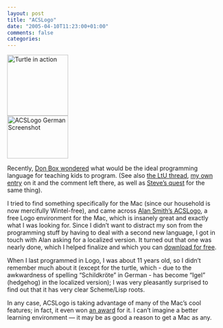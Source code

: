 ```yaml
---
layout: post
title: "ACSLogo"
date: "2005-04-10T11:23:00+01:00"
comments: false
categories: 
---
```


<div style="margin-right: 10px; float: left;">
<img title="Turtle in action" src="/blog/st/images/turtleact.jpg" border="0" alt="Turtle in action" width="142" /><br />
<a href="/blog/st/images/german1-1.jpg" onclick="window.open('/blog/st/images/german1-1.jpg','popup','width=570,height=401,scrollbars=no,resizable=yes,toolbar=no,directories=no,location=no,menubar=no,status=yes,left=0,top=0');return false" style="text-decoration: none; border: 0 0 0 0; "><img src="/blog/st/images/german1-1-tm.jpg" border="0" vspace="0" height="100" alt="ACSLogo German Screenshot" width="142" /></a>

<p>Recently, <a href="http://pluralsight.com/blogs/dbox/archive/2005/02/20/6009.aspx">Don Box wondered</a> what would be the ideal programming language  for teaching kids to program. (See also <a href="http://lambda-the-ultimate.org/node/view/543">the LtU thread</a>, <a href="/blog/st/2005/02/22/teaching_kids_to_program.html">my own entry</a> on it and the comment left there, as well as <a href="http://www.1060.org/blogxter/entry?publicid=58B9573050952617BD6EC2C9A58A69FA&#38;token=">Steve&#8217;s quest</a> for the same thing).</p>

<p>I tried to find something specifically for the Mac (since our household is now mercifully Wintel-free), and came across <a href="http://www.alancsmith.co.uk/logo/index.html">Alan Smith&#8217;s ACSLogo</a>, a free Logo environment for the Mac, which is insanely great and exactly what I was looking for. Since I didn&#8217;t want to distract my son from the programming stuff by having to deal with a second new language, I got in touch with Alan asking for a localized version. It turned out that one was nearly done, which I helped finalize and which you can <a href="http://www.alancsmith.co.uk/logo/index.html">download for free</a>. </p>

<p>When I last programmed in Logo, I was about 11 years old, so I didn&#8217;t remember much about it (except for the turtle, which - due to the awkwardness of spelling &#8220;Schildkr&#246;te&#8221; in German - has become &#8220;Igel&#8221; (hedgehog) in the localized version); I was very pleasantly surprised to find out that it has very clear Scheme/Lisp roots.</p>

<p>In any case, ACSLogo is taking advantage of many of the Mac&#8217;s cool features; in fact, it even won <a href="http://press.oreilly.com/pub/pr/1116">an award</a> for it. I can&#8217;t imagine a better learning environment &#8212; it may be as good a reason to get a Mac as any.    </p>

<p><br style="clear:both" /></p>


